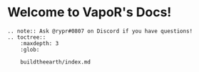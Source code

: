 <!---
title: Index
path: /
version: 1.0.0  
authors:
  - @VapoR
--->
# Welcome to VapoR's Docs!
```eval_rst
.. note:: Ask @rypr#0807 on Discord if you have questions!
.. toctree::
    :maxdepth: 3
    :glob:

    buildtheearth/index.md
```
